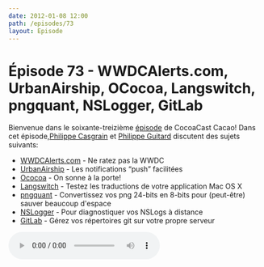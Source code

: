 ```yaml
---
date: 2012-01-08 12:00
path: /episodes/73
layout: Episode
---
```

# Épisode 73 - WWDCAlerts.com, UrbanAirship, OCocoa, Langswitch, pngquant, NSLogger, GitLab
<p>Bienvenue dans le soixante-treizième <a href="https://cacaocast.com/media/cacaocast_73.mp3" title="CocoaCast Cacao Episode 73">épisode</a> de CocoaCast Cacao! Dans cet épisode,<a href="http://www.twitter.com/philippec" title="Philippe Casgrain sur Twitter">Philippe Casgrain</a> et <a href="http://www.twitter.com/philippeguitard" title="Philippe Guitard sur Twitter">Philippe Guitard</a> discutent des sujets suivants:</p>
<ul><li><a href="http://wwdcalerts.com/" title="WWDCAlerts.com">WWDCAlerts.com</a> - Ne ratez pas la WWDC</li>
<li><a href="http://urbanairship.com/" title="UrbanAirship">UrbanAirship</a> - Les notifications &ldquo;push&rdquo; facilitées</li>
<li><a href="https://github.com/philippec/Ococoa" title="Ococoa">Ococoa</a> - On sonne à la porte!</li>
<li><a href="http://www.seoxys.com/langswitch-2/" title="Langswitch">Langswitch</a> - Testez les traductions de votre application Mac OS X</li>
<li><a href="http://pngquant.org/" title="pngquant">pngquant</a> - Convertissez vos png 24-bits en 8-bits pour (peut-être) sauver beaucoup d'espace</li>
<li><a href="https://github.com/fpillet/NSLogger" title="NSLogger">NSLogger</a> - Pour diagnostiquer vos NSLogs à distance</li>
<li><a href="http://gitlabhq.com/" title="GitLab">GitLab</a> - Gérez vos répertoires git sur votre propre serveur</li>
</ul>
<p><audio controls><source src="https://cacaocast.com/media/cacaocast_73.mp3" type="audio/mpeg"><source src="https://cacaocast.com/media/cacaocast_73.mp3" type="audio/mp4">Votre navigateur ne supporte pas l'élément audio / Your browser does not support the audio element.</audio></p>
